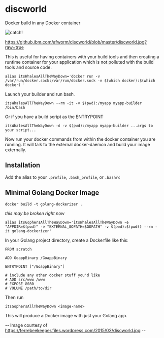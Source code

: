 # discworld
Docker build in any Docker container

![catch!](https://github.ibm.com/afworm/discworld/blob/master/discworld.jpg?raw=true)

https://github.ibm.com/afworm/discworld/blob/master/discworld.jpg?raw=true

This is useful for having containers with your build tools 
and then creating a runtime container for your application
which is not polluted with the build tools and source code.

`alias itsWhalesAllTheWayDown='docker run -v /var/run/docker.sock:/var/run/docker.sock -v $(which docker):$(which docker) '`

Launch your builder and run bash.

`itsWhalesAllTheWayDown --rm -it -v $(pwd):/myapp myapp-builder /bin/bash`

Or if you have a build script as the ENTRYPOINT

`itsWhalesAllTheWayDown -d -v $(pwd):/myapp myapp-builder ...args to your script...`

Now run your docker commands from within the docker container you are running. 
It will talk to the external docker-daemon and build your image externally.


Installation
----------------

Add the alias to your `.profile`, `.bash_profile`, or `.bashrc`


Minimal Golang Docker Image
---------------------------

`docker build -t golang-dockerizer .`

*this may be broken right now*

`alias itsGophersAllTheWayDown='itsWhalesAllTheWayDown -e "APPDIR=$(pwd)" -e "EXTERNAL_GOPATH=$GOPATH" -v $(pwd):$(pwd)) --rm -it golang-dockerizer'`

In your Golang project directory, create a Dockerfile like this:

```
FROM scratch

ADD GoappBinary /GoappBinary

ENTRYPOINT ["/GoappBinary"]

# include any other docker stuff you'd like
# ADD src/www /www
# EXPOSE 8080
# VOLUME /path/to/dir
```

Then run

`itsGophersAllTheWayDown <image-name>`

This will produce a Docker image with just your Golang app.


-- Image courtesy of https://ferrebeekeeper.files.wordpress.com/2015/03/discworld.jpg --